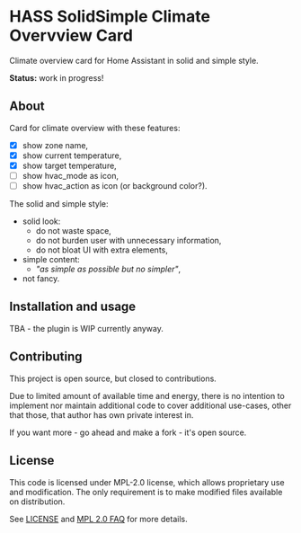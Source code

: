 # HASS SolidSimple Climate Overvview Card

Climate overview card for Home Assistant in solid and simple style.

**Status:** work in progress!

## About

Card for climate overview with these features:

- [x] show zone name,
- [x] show current temperature,
- [x] show target temperature,
- [ ] show hvac_mode as icon,
- [ ] show hvac_action as icon (or background color?).

The solid and simple style:

- solid look:
  - do not waste space,
  - do not burden user with unnecessary information,
  - do not bloat UI with extra elements,
- simple content:
    - _"as simple as possible but no simpler"_,
- not fancy.

## Installation and usage

TBA - the plugin is WIP currently anyway.

## Contributing

This project is open source, but closed to contributions.

Due to limited amount of available time and energy, there is no intention to implement nor maintain additional code to cover additional use-cases, other that those, that author has own private interest in.

If you want more - go ahead and make a fork - it's open source.

## License

This code is licensed under MPL-2.0 license, which allows proprietary use and modification. The only requirement is to make modified files available on distribution.

See [LICENSE](LICENSE) and [MPL 2.0 FAQ](https://www.mozilla.org/en-US/MPL/2.0/FAQ/) for more details.


